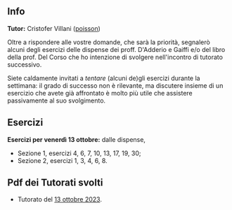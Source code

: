 ## Info

**Tutor:** Cristofer Villani ([poisson](https://poisson.phc.dm.unipi.it/~cvillani)) 

Oltre a rispondere alle vostre domande, che sarà la priorità, segnalerò alcuni degli esercizi delle dispense dei proff. D'Adderio e Gaiffi e/o del libro della prof. Del Corso che ho intenzione di svolgere nell'incontro di tutorato successivo. 

Siete caldamente invitati a *tentare* (alcuni de)gli esercizi durante la settimana: il grado di successo non è rilevante, ma discutere insieme di un esercizio che avete già affrontato è molto più utile che assistere passivamente al suo svolgimento. 

## Esercizi

**Esercizi per venerdì 13 ottobre:** dalle dispense, 
<ul>
<li> Sezione 1, esercizi 4, 6, 7, 10, 13, 17, 19, 30;
<li> Sezione 2, esercizi 1, 3, 4, 6, 8.
</ul>

## Pdf dei Tutorati svolti

- Tutorato del [13 ottobre 2023](/TutoratoAritmetica13102023.pdf).
